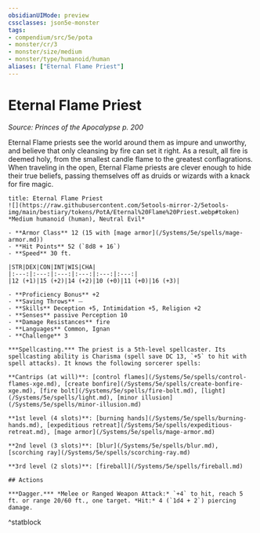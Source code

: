 ```yaml
---
obsidianUIMode: preview
cssclasses: json5e-monster
tags:
- compendium/src/5e/pota
- monster/cr/3
- monster/size/medium
- monster/type/humanoid/human
aliases: ["Eternal Flame Priest"]
---
```

# Eternal Flame Priest
*Source: Princes of the Apocalypse p. 200*  

Eternal Flame priests see the world around them as impure and unworthy, and believe that only cleansing by fire can set it right. As a result, all fire is deemed holy, from the smallest candle flame to the greatest conflagrations. When traveling in the open, Eternal Flame priests are clever enough to hide their true beliefs, passing themselves off as druids or wizards with a knack for fire magic.

```ad-statblock
title: Eternal Flame Priest
![](https://raw.githubusercontent.com/5etools-mirror-2/5etools-img/main/bestiary/tokens/PotA/Eternal%20Flame%20Priest.webp#token)
*Medium humanoid (human), Neutral Evil*

- **Armor Class** 12 (15 with [mage armor](/Systems/5e/spells/mage-armor.md))
- **Hit Points** 52 (`8d8 + 16`)
- **Speed** 30 ft.

|STR|DEX|CON|INT|WIS|CHA|
|:---:|:---:|:---:|:---:|:---:|:---:|
|12 (+1)|15 (+2)|14 (+2)|10 (+0)|11 (+0)|16 (+3)|

- **Proficiency Bonus** +2
- **Saving Throws** ⏤
- **Skills** Deception +5, Intimidation +5, Religion +2
- **Senses** passive Perception 10
- **Damage Resistances** fire
- **Languages** Common, Ignan
- **Challenge** 3

***Spellcasting.*** The priest is a 5th-level spellcaster. Its spellcasting ability is Charisma (spell save DC 13, `+5` to hit with spell attacks). It knows the following sorcerer spells:

**Cantrips (at will)**: [control flames](/Systems/5e/spells/control-flames-xge.md), [create bonfire](/Systems/5e/spells/create-bonfire-xge.md), [fire bolt](/Systems/5e/spells/fire-bolt.md), [light](/Systems/5e/spells/light.md), [minor illusion](/Systems/5e/spells/minor-illusion.md)

**1st level (4 slots)**: [burning hands](/Systems/5e/spells/burning-hands.md), [expeditious retreat](/Systems/5e/spells/expeditious-retreat.md), [mage armor](/Systems/5e/spells/mage-armor.md)

**2nd level (3 slots)**: [blur](/Systems/5e/spells/blur.md), [scorching ray](/Systems/5e/spells/scorching-ray.md)

**3rd level (2 slots)**: [fireball](/Systems/5e/spells/fireball.md)

## Actions

***Dagger.*** *Melee or Ranged Weapon Attack:* `+4` to hit, reach 5 ft. or range 20/60 ft., one target. *Hit:* 4 (`1d4 + 2`) piercing damage.
```
^statblock
